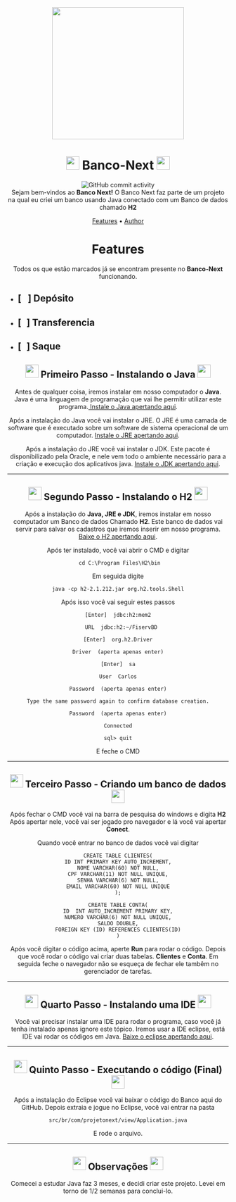 <div align="center">
  <img src="https://media2.giphy.com/media/e6tA359EUw2kqhOBHL/giphy.gif?cid=ecf05e479dkyhe5tufa2k0dxzjng9xuh3wv78vv9c36jnqyc&rid=giphy.gif&ct=s" width="300px">
</div>

<h1 align="center"><img src="https://media3.giphy.com/media/Dl1vSg7nXEJ9sw1H1o/giphy.gif?cid=ecf05e47ztvfw7g05t7b0iv2fkmimaga6ucbxl664gtnbet9&rid=giphy.gif&ct=s" width="30px"> Banco-Next <img src="https://media3.giphy.com/media/Dl1vSg7nXEJ9sw1H1o/giphy.gif?cid=ecf05e47ztvfw7g05t7b0iv2fkmimaga6ucbxl664gtnbet9&rid=giphy.gif&ct=s" width="30px"></h1>

<div align="center">
    <img alt="GitHub commit activity" src="https://img.shields.io/github/commit-activity/m/CarlosDev101/Bank-Next">
</div>

<div align="center">
  Sejam bem-vindos ao <b>Banco Next!</b> O Banco Next faz parte de um projeto na qual eu criei um banco usando Java conectado com um Banco de dados chamado <b>H2</b>
</div>

<p align="center">
  <a href="https://github.com/CarlosDev101/Bank-Next/blob/main/README.md">Features</a> •
  <a href="https://github.com/CarlosDev101">Author</a>
</p>

<h1 align="center">  Features   </h2>

<div align="center">
  Todos os que estão marcados já se encontram presente no <b>Banco-Next</b> funcionando. 
</div>

  - <h2 width="30x">[<img src="https://media3.giphy.com/media/Dl1vSg7nXEJ9sw1H1o/giphy.gif?cid=ecf05e47ztvfw7g05t7b0iv2fkmimaga6ucbxl664gtnbet9&rid=giphy.gif&ct=s" width="15px">] Depósito</h2>
  - <h2 width="30x">[<img src="https://media3.giphy.com/media/Dl1vSg7nXEJ9sw1H1o/giphy.gif?cid=ecf05e47ztvfw7g05t7b0iv2fkmimaga6ucbxl664gtnbet9&rid=giphy.gif&ct=s" width="12px">] Transferencia</h2>
  - <h2 width="30x">[<img src="https://media3.giphy.com/media/Dl1vSg7nXEJ9sw1H1o/giphy.gif?cid=ecf05e47ztvfw7g05t7b0iv2fkmimaga6ucbxl664gtnbet9&rid=giphy.gif&ct=s" width="12px">] Saque</h2>


<div align="center">
  <h2><img src="https://media0.giphy.com/media/RgzAimVNu51jHb3fGi/giphy.gif?cid=ecf05e477zi4xttwa4s4i2jawvbt3trx5qjtmi0i5w5c8py2&rid=giphy.gif&ct=s" width="30px"> Primeiro Passo - Instalando o Java <img src="https://media0.giphy.com/media/RgzAimVNu51jHb3fGi/giphy.gif?cid=ecf05e477zi4xttwa4s4i2jawvbt3trx5qjtmi0i5w5c8py2&rid=giphy.gif&ct=s" width="30px"></h2>
  
  Antes de qualquer coisa, iremos instalar em nosso computador o <b>Java</b>. Java é uma linguagem de programação que vai lhe permitir utilizar este programa.<a href="https://java.com/pt-BR/download/ie_manual.jsp" target="_blank"> Instale o Java apertando aqui</a>. 
  
  Após a instalação do Java você vai instalar o JRE. O JRE é uma camada de software que é executado sobre um software de sistema operacional de um computador. <a href="https://www.oracle.com/java/technologies/install-windows.html" target="_blank"> Instale o JRE apertando aqui</a>. 
  
  Após a instalação do JRE você vai instalar o JDK. Este pacote é disponibilizado pela Oracle, e nele vem todo o ambiente necessário para a criação e execução dos aplicativos java. <a href="https://www.oracle.com/java/technologies/downloads/" target="_blank"> Instale o JDK apertando aqui</a>. 
</div>

<hr>

<div align="center">
  <h2><img src="https://media2.giphy.com/media/3ya3f6h1RbMxDzEG0r/giphy.gif?cid=ecf05e47w67j6yitp5pt8dne262h12mwyzv1k0l8uj6x3qf0&rid=giphy.gif&ct=s" width="30px"> Segundo Passo - Instalando o H2 <img src="https://media2.giphy.com/media/3ya3f6h1RbMxDzEG0r/giphy.gif?cid=ecf05e47w67j6yitp5pt8dne262h12mwyzv1k0l8uj6x3qf0&rid=giphy.gif&ct=s" width="30px"></h2>
  Após a instalação do <b>Java, JRE e JDK</b>, iremos instalar em nosso computador um Banco de dados Chamado <b>H2</b>. Este banco de dados vai servir para salvar os cadastros que iremos inserir em nosso programa. <a href="http://h2database.com/html/download.html" target="_blank">Baixe o H2 apertando aqui</a>. 
  
  Após ter instalado, você vai abrir o CMD e digitar 
  
  	 cd C:\Program Files\H2\bin
  
  Em seguida digite
  
    java -cp h2-2.1.212.jar org.h2.tools.Shell
  
  Após isso você vai seguir estes passos

    [Enter]  jdbc:h2:mem2
  
      URL  jdbc:h2:~/FiservBD
  
    [Enter]  org.h2.Driver
  
    Driver  (aperta apenas enter)
  
    [Enter]  sa
  
    User  Carlos
  
    Password  (aperta apenas enter)
  
    Type the same password again to confirm database creation.
  
    Password  (aperta apenas enter)
  
    Connected
  
    sql> quit

   E feche o CMD 
  
</div>

<hr>

<div align="center">
  <h2><img src="https://media3.giphy.com/media/3OOZj3qNyiHDAWrbfn/giphy.gif?cid=ecf05e47xumvuhjizlo942pfu6fn1m2bdzaao8m3cmrt3bpc&rid=giphy.gif&ct=s" width="30px"> Terceiro Passo - Criando um banco de dados <img src="https://media3.giphy.com/media/3OOZj3qNyiHDAWrbfn/giphy.gif?cid=ecf05e47xumvuhjizlo942pfu6fn1m2bdzaao8m3cmrt3bpc&rid=giphy.gif&ct=s" width="30px"></h2>
  
  Após fechar o CMD você vai na barra de pesquisa do windows e digita <b>H2</b> Após apertar nele, você vai ser jogado pro navegador e lá você vai apertar <b>Conect</b>.
  
  Quando você entrar no banco de dados você vai digitar
  
    CREATE TABLE CLIENTES(
    ID INT PRIMARY KEY AUTO_INCREMENT,
    NOME VARCHAR(60) NOT NULL,
    CPF VARCHAR(11) NOT NULL UNIQUE,
    SENHA VARCHAR(6) NOT NULL,
    EMAIL VARCHAR(60) NOT NULL UNIQUE
    );

    CREATE TABLE CONTA(
    ID  INT AUTO_INCREMENT PRIMARY KEY,
    NUMERO VARCHAR(6) NOT NULL UNIQUE,
    SALDO DOUBLE,
    FOREIGN KEY (ID) REFERENCES CLIENTES(ID)
    )
  
  Após você  digitar o código acima, aperte <b>Run</b> para rodar o código. Depois que você rodar o código vai criar duas tabelas. <b>Clientes</b> e <b>Conta</b>. Em seguida feche o navegador não se esqueça de fechar ele tambêm no gerenciador de tarefas. 
</div>

<hr>

<div align="center">
  <h2><img src="https://media1.giphy.com/media/Iha8mghCOKWYONp31N/giphy.gif?cid=ecf05e470j00jo20am5a3yz5kloh4loak7zbgb5gmx868omf&rid=giphy.gif&ct=s" width="30px"> Quarto Passo - Instalando uma IDE <img src="https://media1.giphy.com/media/Iha8mghCOKWYONp31N/giphy.gif?cid=ecf05e470j00jo20am5a3yz5kloh4loak7zbgb5gmx868omf&rid=giphy.gif&ct=s" width="30px"></h2>
  
  Você vai precisar instalar uma IDE para rodar o programa, caso você já tenha instalado apenas ignore este tópico. Iremos usar a IDE eclipse, está IDE vai rodar os códigos em Java. <a href="https://www.eclipse.org/downloads/" target="_blank">Baixe o eclipse apertando aqui</a>. 
</div>

<hr>

<div align="center">
  <h2><img src="https://media3.giphy.com/media/5Lmn42BCOy99RaGRP7/giphy.gif?cid=ecf05e47ihyp455ordizz2qfo3gpow3yhbao4q314ja7rsgj&rid=giphy.gif&ct=s" width="30px"> Quinto Passo - Executando o código (Final) <img src="https://media3.giphy.com/media/5Lmn42BCOy99RaGRP7/giphy.gif?cid=ecf05e47ihyp455ordizz2qfo3gpow3yhbao4q314ja7rsgj&rid=giphy.gif&ct=s" width="30px"></h2>
  
  Após a instalação do Eclipse você vai baixar o código do Banco aqui do GitHub. Depois extraia e jogue no Eclipse, você vai entrar na pasta
  
    src/br/com/projetonext/view/Application.java
  
  E rode o arquivo.
  
</div>  

<hr>

<div align="center">
  <h2><img src="https://media0.giphy.com/media/e3U7LE7478wVHb7rsz/giphy.gif?cid=ecf05e47gpp2vqhszhdguj1otmjfc0fdc7m3r6icgf94sdsj&rid=giphy.gif&ct=s" width="30px"> Observações <img src="https://media0.giphy.com/media/e3U7LE7478wVHb7rsz/giphy.gif?cid=ecf05e47gpp2vqhszhdguj1otmjfc0fdc7m3r6icgf94sdsj&rid=giphy.gif&ct=s" width="30px"></h2>
  
  Comecei a estudar Java faz 3 meses, e decidi criar este projeto. Levei em torno de 1/2 semanas para conclui-lo.
</div>  
